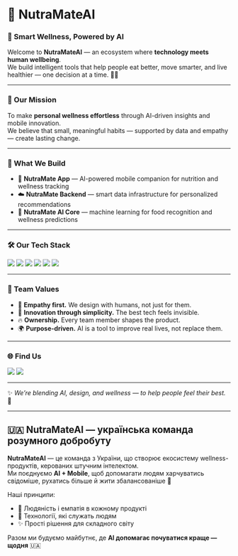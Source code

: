 # 🌿 NutraMateAI

### 🧠 Smart Wellness, Powered by AI

Welcome to **NutraMateAI** — an ecosystem where **technology meets human wellbeing**.  
We build intelligent tools that help people eat better, move smarter, and live healthier — one decision at a time. 🤖🥗

---

### 🚀 Our Mission
To make **personal wellness effortless** through AI-driven insights and mobile innovation.  
We believe that small, meaningful habits — supported by data and empathy — create lasting change.

---

### 🧩 What We Build
- 💚 **NutraMate App** — AI-powered mobile companion for nutrition and wellness tracking  
- ☁️ **NutraMate Backend** — smart data infrastructure for personalized recommendations  
- 🧠 **NutraMate AI Core** — machine learning for food recognition and wellness predictions  

---

### 🛠️ Our Tech Stack
<p align="left">
  <img src="https://img.shields.io/badge/Flutter-02569B?style=for-the-badge&logo=flutter&logoColor=white"/>
  <img src="https://img.shields.io/badge/Dart-0175C2?style=for-the-badge&logo=dart&logoColor=white"/>
  <img src="https://img.shields.io/badge/Firebase-ffca28?style=for-the-badge&logo=firebase&logoColor=black"/>
  <img src="https://img.shields.io/badge/OpenAI-412991?style=for-the-badge&logo=openai&logoColor=white"/>
  <img src="https://img.shields.io/badge/Detectron2-00BFA6?style=for-the-badge&logo=pytorch&logoColor=white"/>
  <img src="https://img.shields.io/badge/GCP-4285F4?style=for-the-badge&logo=googlecloud&logoColor=white"/>
</p>

---

### 💚 Team Values
- 🌱 **Empathy first.** We design with humans, not just for them.  
- 🧩 **Innovation through simplicity.** The best tech feels invisible.  
- 🔥 **Ownership.** Every team member shapes the product.  
- 🌍 **Purpose-driven.** AI is a tool to improve real lives, not replace them.  

---

### 🌐 Find Us
<p align="left">
  <a href="https://github.com/NutraMateAI"><img src="https://img.shields.io/badge/GitHub-181717?style=for-the-badge&logo=github&logoColor=white"/></a>
  <a href="https://www.linkedin.com/company/nutramateai"><img src="https://img.shields.io/badge/LinkedIn-0077B5?style=for-the-badge&logo=linkedin&logoColor=white"/></a>
</p>

---

✨ *We’re blending AI, design, and wellness — to help people feel their best.* 🌿  

---

## 🇺🇦 NutraMateAI — українська команда розумного добробуту

**NutraMateAI** — це команда з України, що створює екосистему wellness-продуктів, керованих штучним інтелектом.  
Ми поєднуємо **AI + Mobile**, щоб допомагати людям харчуватись свідоміше, рухатись більше й жити збалансованіше 🌱  

Наші принципи:  
- 💚 Людяність і емпатія в кожному продукті  
- 🤖 Технології, які служать людям  
- ✨ Прості рішення для складного світу  

Разом ми будуємо майбутнє, де **AI допомагає почуватися краще — щодня** 🇺🇦  
